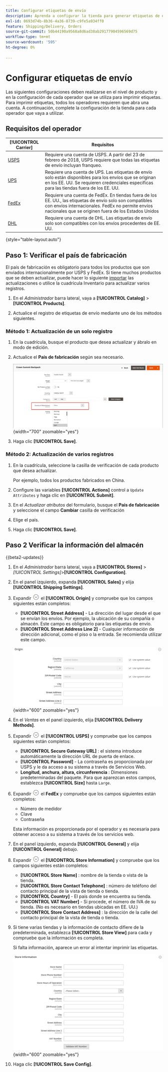 ```yaml
---
title: Configurar etiquetas de envío
description: Aprenda a configurar la tienda para generar etiquetas de envío.
exl-id: 0693d74b-8b36-4a36-8739-c9fe5a934ff0
feature: Shipping/Delivery, Orders
source-git-commit: 50b44190a9568a8d6ad38ab29177904596569d75
workflow-type: tm+mt
source-wordcount: '595'
ht-degree: 0%

---
```


# Configurar etiquetas de envío

Las siguientes configuraciones deben realizarse en el nivel de producto y en la configuración de cada operador que se utiliza para imprimir etiquetas. Para imprimir etiquetas, todos los operadores requieren que abra una cuenta. A continuación, complete la configuración de la tienda para cada operador que vaya a utilizar.

## Requisitos del operador

| [!UICONTROL Carrier] | Requisitos |
|-------|--------|
| [USPS](usps.md) | Requiere una cuenta de USPS. A partir del 23 de febrero de 2018, USPS requiere que todas las etiquetas de envío incluyan franqueo. |
| [UPS](ups.md) | Requiere una cuenta de UPS. Las etiquetas de envío solo están disponibles para los envíos que se originan en los EE. UU. Se requieren credenciales específicas para las tiendas fuera de los EE. UU. |
| [FedEx](fedex.md) | Requiere una cuenta de FedEx. En tiendas fuera de los EE. UU., las etiquetas de envío solo son compatibles con envíos internacionales. FedEx no permite envíos nacionales que se originen fuera de los Estados Unidos |
| [DHL](dhl.md) | Requiere una cuenta de DHL. Las etiquetas de envío solo son compatibles con los envíos procedentes de EE. UU. |

{style="table-layout:auto"}

## Paso 1: Verificar el país de fabricación

El país de fabricación es obligatorio para todos los productos que son enviados internacionalmente por USPS y FedEx. Si tiene muchos productos que se deben actualizar, puede hacer lo siguiente [importar](../systems/data-import.md) las actualizaciones o utilice la cuadrícula Inventario para actualizar varios registros.

1. En el _Administrador_ barra lateral, vaya a **[!UICONTROL Catalog]** > **[!UICONTROL Products]**.

1. Actualice el registro de etiquetas de envío mediante uno de los métodos siguientes.

### Método 1: Actualización de un solo registro

1. En la cuadrícula, busque el producto que desea actualizar y ábralo en modo de edición.

1. Actualice el **País de fabricación** según sea necesario.

   ![País de fabricación](./assets/product-country-of-manufacture.png){width="700" zoomable="yes"}

1. Haga clic **[!UICONTROL Save]**.

### Método 2: Actualización de varios registros

1. En la cuadrícula, seleccione la casilla de verificación de cada producto que desea actualizar.

   Por ejemplo, todos los productos fabricados en China.

1. Configure las variables **[!UICONTROL Actions]** control a `Update Attributes` y haga clic en **[!UICONTROL Submit]**.

1. En el _Actualizar atributos_ del formulario, busque el **País de fabricación** y seleccione el campo **Cambiar** casilla de verificación

1. Elige el país.

1. Haga clic **[!UICONTROL Save]**.

## Paso 2 Verificar la información del almacén

{{beta2-updates}}

1. En el _Administrador_ barra lateral, vaya a **[!UICONTROL Stores]** > _[!UICONTROL Settings]_>**[!UICONTROL Configuration]**.

1. En el panel izquierdo, expanda **[!UICONTROL Sales]** y elija **[!UICONTROL Shipping Settings]**.

1. Expandir ![Selector de expansión](../assets/icon-display-expand.png) el **[!UICONTROL Origin]** y compruebe que los campos siguientes están completos:

   - **[!UICONTROL Street Address]** - La dirección del lugar desde el que se envían los envíos. Por ejemplo, la ubicación de su compañía o almacén. Este campo es obligatorio para las etiquetas de envío.
   - **[!UICONTROL Street Address Line 2]** - Cualquier información de dirección adicional, como el piso o la entrada. Se recomienda utilizar este campo.

   ![Origen](../configuration-reference/sales/assets/shipping-settings-origin.png){width="600" zoomable="yes"}

1. En el _Ventas_ en el panel izquierdo, elija **[!UICONTROL Delivery Methods]**.

1. Expandir ![Selector de expansión](../assets/icon-display-expand.png) el **[!UICONTROL USPS]** y compruebe que los campos siguientes están completos:

   - **[!UICONTROL Secure Gateway URL]** : el sistema introduce automáticamente la dirección URL de puerta de enlace.
   - **[!UICONTROL Password]** - La contraseña es proporcionada por USPS y le da acceso a su sistema a través de Servicios Web.
   - **Longitud, anchura, altura, circunferencia** : Dimensiones predeterminadas del paquete. Para que aparezcan estos campos, establezca **[!UICONTROL Size]** hasta `Large`.

1. Expandir ![Selector de expansión](../assets/icon-display-expand.png) el **FedEx** y compruebe que los campos siguientes están completos:

   - Número de medidor
   - Clave
   - Contraseña

   Esta información es proporcionada por el operador y es necesaria para obtener acceso a su sistema a través de los servicios web.

1. En el panel izquierdo, expanda **[!UICONTROL General]** y elija **[!UICONTROL General]** debajo.

1. Expandir ![Selector de expansión](../assets/icon-display-expand.png) el **[!UICONTROL Store Information]** y compruebe que los campos siguientes están completos:

   - **[!UICONTROL Store Name]** : nombre de la tienda o vista de la tienda.
   - **[!UICONTROL Store Contact Telephone]** : número de teléfono del contacto principal de la vista de tienda o tienda.
   - **[!UICONTROL Country]** - El país donde se encuentra su tienda.
   - **[!UICONTROL VAT Number]** - Si procede, el número de IVA de su tienda. (No es necesario en tiendas ubicadas en EE. UU.)
   - **[!UICONTROL Store Contact Address]** : la dirección de la calle del contacto principal de la vista de tienda o tienda.

1. Si tiene varias tiendas y la información de contacto difiere de la predeterminada, establezca **[!UICONTROL Store View]** para cada y compruebe que la información es completa.

   Si falta información, aparece un error al intentar imprimir las etiquetas.

   ![Información de tienda](../configuration-reference/general/assets/general-store-information.png){width="600" zoomable="yes"}

1. Haga clic **[!UICONTROL Save Config]**.
